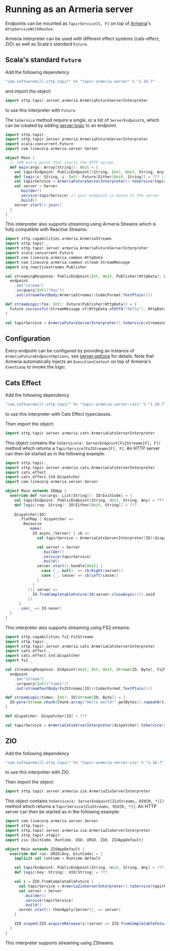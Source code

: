 # Running as an Armeria server

Endpoints can be mounted as `TapirService[S, F]` on top of [Armeria](https://armeria.dev)'s `HttpServiceWithRoutes`.

Armeria interpreter can be used with different effect systems (cats-effect, ZIO) as well as Scala's standard `Future`.

## Scala's standard `Future`

Add the following dependency
```scala
"com.softwaremill.sttp.tapir" %% "tapir-armeria-server" % "1.10.7"
```

and import the object:

```scala
import sttp.tapir.server.armeria.ArmeriaFutureServerInterpreter
```
to use this interpreter with `Future`.

The `toService` method require a single, or a list of `ServerEndpoint`s, which can be created by adding
[server logic](logic.md) to an endpoint.

```scala
import sttp.tapir._
import sttp.tapir.server.armeria.ArmeriaFutureServerInterpreter
import scala.concurrent.Future
import com.linecorp.armeria.server.Server

object Main {
  // JVM entry point that starts the HTTP server
  def main(args: Array[String]): Unit = {
    val tapirEndpoint: PublicEndpoint[(String, Int), Unit, String, Any] = ??? // your definition here
    def logic(s: String, i: Int): Future[Either[Unit, String]] = ??? // your logic here
    val tapirService = ArmeriaFutureServerInterpreter().toService(tapirEndpoint.serverLogic((logic _).tupled))
    val server = Server
      .builder()
      .service(tapirService) // your endpoint is bound to the server
      .build()
    server.start().join()
  }
}
```

This interpreter also supports streaming using Armeria Streams which is fully compatible with Reactive Streams:

```scala
import sttp.capabilities.armeria.ArmeriaStreams
import sttp.tapir._
import sttp.tapir.server.armeria.ArmeriaFutureServerInterpreter
import scala.concurrent.Future
import com.linecorp.armeria.common.HttpData
import com.linecorp.armeria.common.stream.StreamMessage
import org.reactivestreams.Publisher

val streamingResponse: PublicEndpoint[Int, Unit, Publisher[HttpData], ArmeriaStreams] =
  endpoint
    .in("stream")
    .in(query[Int]("key"))
    .out(streamTextBody(ArmeriaStreams)(CodecFormat.TextPlain()))

def streamLogic(foo: Int): Future[Publisher[HttpData]] = {
  Future.successful(StreamMessage.of(HttpData.ofUtf8("hello"), HttpData.ofUtf8("world")))
}

val tapirService = ArmeriaFutureServerInterpreter().toService(streamingResponse.serverLogicSuccess(streamLogic))
```

## Configuration

Every endpoint can be configured by providing an instance of `ArmeriaFutureEndpointOptions`, see [server options](options.md) for details.
Note that Armeria automatically injects an `ExecutionContext` on top of Armeria's `EventLoop` to invoke the logic.

## Cats Effect

Add the following dependency
```scala
"com.softwaremill.sttp.tapir" %% "tapir-armeria-server-cats" % "1.10.7"
```
to use this interpreter with Cats Effect typeclasses.

Then import the object:
```scala
import sttp.tapir.server.armeria.cats.ArmeriaCatsServerInterpreter
```

This object contains the `toService(e: ServerEndpoint[Fs2Streams[F], F])` method which returns a `TapirService[Fs2Streams[F], F]`.
An HTTP server can then be started as in the following example:

```scala
import sttp.tapir._
import sttp.tapir.server.armeria.cats.ArmeriaCatsServerInterpreter
import cats.effect._
import cats.effect.std.Dispatcher
import com.linecorp.armeria.server.Server

object Main extends IOApp {
  override def run(args: List[String]): IO[ExitCode] = {
    val tapirEndpoint: PublicEndpoint[String, Unit, String, Any] = ???
    def logic(req: String): IO[Either[Unit, String]] = ???
  
    Dispatcher[IO]
      .flatMap { dispatcher =>
        Resource
          .make(
            IO.async_[Server] { cb =>
              val tapirService = ArmeriaCatsServerInterpreter[IO](dispatcher).toService(tapirEndpoint.serverLogic(logic))

              val server = Server
                .builder()
                .service(tapirService)
                .build()
              server.start().handle[Unit] {
                case (_, null)  => cb(Right(server))
                case (_, cause) => cb(Left(cause))
              }
            }
          )({ server =>
            IO.fromCompletableFuture(IO(server.closeAsync())).void
          })
      }
      .use(_ => IO.never)
  }
}
```

This interpreter also supports streaming using FS2 streams:

```scala
import sttp.capabilities.fs2.Fs2Streams
import sttp.tapir._
import sttp.tapir.server.armeria.cats.ArmeriaCatsServerInterpreter
import cats.effect._
import cats.effect.std.Dispatcher
import fs2._

val streamingResponse: Endpoint[Unit, Int, Unit, Stream[IO, Byte], Fs2Streams[IO]] =
  endpoint
    .in("stream")
    .in(query[Int]("times"))
    .out(streamTextBody(Fs2Streams[IO])(CodecFormat.TextPlain()))

def streamLogic(times: Int): IO[Stream[IO, Byte]] = {
  IO.pure(Stream.chunk(Chunk.array("Hello world!".getBytes)).repeatN(times))
}

def dispatcher: Dispatcher[IO] = ???

val tapirService = ArmeriaCatsServerInterpreter(dispatcher).toService(streamingResponse.serverLogicSuccess(streamLogic))
```

## ZIO

Add the following dependency

```scala
"com.softwaremill.sttp.tapir" %% "tapir-armeria-server-zio" % "1.10.7"
```

to use this interpreter with ZIO.

Then import the object:
```scala
import sttp.tapir.server.armeria.zio.ArmeriaZioServerInterpreter
```

This object contains `toService(e: ServerEndpoint[ZioStreams, RIO[R, *]])` method which returns a `TapirService[ZioStreams, RIO[R, *]]`.
An HTTP server can then be started as in the following example:

```scala
import com.linecorp.armeria.server.Server
import sttp.tapir._
import sttp.tapir.server.armeria.zio.ArmeriaZioServerInterpreter
import sttp.tapir.ztapir._
import zio.{ExitCode, Runtime, UIO, URIO, ZIO, ZIOAppDefault}

object Main extends ZIOAppDefault {
  override def run: URIO[Any, ExitCode] = {
    implicit val runtime = Runtime.default

    val tapirEndpoint: PublicEndpoint[String, Unit, String, Any] = ???
    def logic(key: String): UIO[String] = ???

    val s = ZIO.fromCompletableFuture {
      val tapirService = ArmeriaZioServerInterpreter().toService(tapirEndpoint.zServerLogic(logic))
      val server = Server
        .builder()
        .service(tapirService)
        .build()
      server.start().thenApply[Server](_ => server)
    }

    ZIO.scoped(ZIO.acquireRelease(s)(server => ZIO.fromCompletableFuture(server.closeAsync()).orDie) *> ZIO.never).exitCode
  }
}
```

This interpreter supports streaming using ZStreams.
